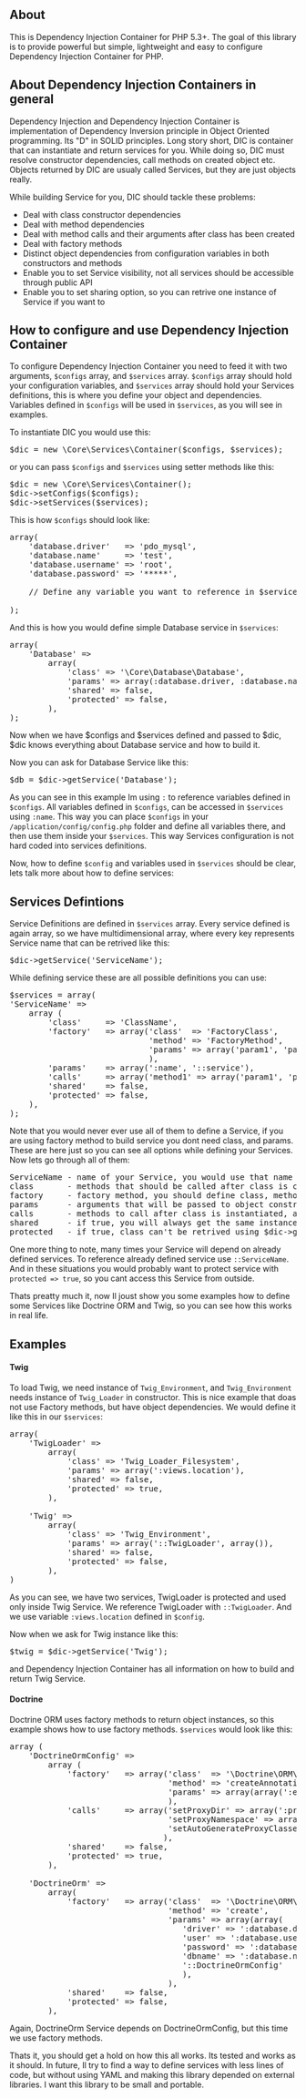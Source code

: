 ## About ##

This is Dependency Injection Container for PHP 5.3+. The goal of this library is to provide powerful but simple, lightweight and easy to configure Dependency Injection Container for PHP.

## About Dependency Injection Containers in general ##

Dependency Injection and Dependency Injection Container is implementation of Dependency Inversion principle in Object Oriented programming. Its "D" in SOLID principles.
Long story short, DIC is container that can instantiate and return services for you. While doing so, DIC must resolve constructor dependencies, call methods on created object etc. Objects returned by DIC are usualy called Services, but they are just objects really.

While building Service for you, DIC should tackle these problems:

- Deal with class constructor dependencies
- Deal with method dependencies
- Deal with method calls and their arguments after class has been created
- Deal with factory methods
- Distinct object dependencies from configuration variables in both constructors and methods
- Enable you to set Service visibility, not all services should be accessible through public API
- Enable you to set sharing option, so you can retrive one instance of Service if you want to

## How to configure and use Dependency Injection Container ##

To configure Dependency Injection Container you need to feed it with two arguments, `$configs` array, and `$services` array. `$configs` array should hold your configuration variables, and `$services` array should hold your Services definitions, this is where you define your object and dependencies. Variables defined in `$configs` will be used in `$services`, as you will see in examples.

To instantiate DIC you would use this:

<pre>
$dic = new \Core\Services\Container($configs, $services);
</pre>

or you can pass `$configs` and `$services` using setter methods like this:

<pre>
$dic = new \Core\Services\Container();
$dic->setConfigs($configs);
$dic->setServices($services);
</pre>

This is how `$configs` should look like:
<pre>
array(
	'database.driver'   => 'pdo_mysql',	
	'database.name'     => 'test',
	'database.username' => 'root',
	'database.password' => '*****',

	// Define any variable you want to reference in $services
 
);
</pre>

And this is how you would define simple Database service in `$services`:

<pre>
array(
	'Database' => 
		array(
			'class' => '\Core\Database\Database',
			'params' => array(:database.driver, :database.name, :database.username, :database.password),
			'shared' => false,
			'protected' => false,			
		),
);
</pre>

Now when we have $configs and $services defined and passed to $dic, $dic knows everything about Database service and how to build it.

Now you can ask for Database Service like this:
<pre>
$db = $dic->getService('Database');
</pre>

As you can see in this example Im using `:` to reference variables defined in `$configs`. All variables defined in `$configs`, can be accessed in `$services` using `:name`. This way you can place `$configs` in your `/application/config/config.php` folder and define all variables there, and then use them inside your `$services`. This way Services configuration is not hard coded into services definitions.

Now, how to define `$config` and variables used in `$services` should be clear, lets talk more about how to define services:

## Services Defintions ##

Service Definitions are defined in `$services` array. Every service defined is again array, so we have multidimensional array, where every key represents Service name that can be retrived like this:
<pre>
$dic->getService('ServiceName');
</pre>

While defining service these are all possible definitions you can use:
<pre>
$services = array(
'ServiceName' => 
	array (
		'class'     => 'ClassName',
		'factory'   => array('class'  => 'FactoryClass',
							 'method' => 'FactoryMethod', 
							 'params' => array('param1', 'param2'),
							 ),	
		'params'    => array(':name', '::service'),
		'calls'     => array('method1' => array('param1', 'param2'), 'method2' => array('param3')),
		'shared'    => false,
		'protected' => false,
	),
);
</pre>

Note that you would never ever use all of them to define a Service, if you are using factory method to build service you dont need class, and params. These are here just so you can see all options while defining your Services. Now lets go through all of them:

<pre>
ServiceName - name of your Service, you would use that name to get Service instance.
class       - methods that should be called after class is created, and arguments to pass
factory     - factory method, you should define class, method, and params that would be passed to that method.
params      - arguments that will be passed to object constructor
calls       - methods to call after class is instantiated, accepts arguments
shared      - if true, you will always get the same instance of Service, if false you get new one every time
protected   - if true, class can't be retrived using $dic->getService()
</pre>

One more thing to note, many times your Service will depend on already defined services. To reference already defined service use `::ServiceName`. And in these situations you would probably want to protect service with `protected => true`, so you cant access this Service from outside.

Thats preatty much it, now Il joust show you some examples how to define some Services like Doctrine ORM and Twig, so you can see how this works in real life.

## Examples ##

#### Twig ####

To load Twig, we need instance of `Twig_Environment`, and `Twig_Environment` needs instance of `Twig_Loader` in constructor. This is nice example that doas not use Factory methods, but have object dependencies. We would define it like this in our `$services`:

<pre>
array(
	'TwigLoader' => 
		array(
			'class' => 'Twig_Loader_Filesystem',
			'params' => array(':views.location'),
			'shared' => false,
			'protected' => true,
		),
	
	'Twig' => 
		array(
			'class' => 'Twig_Environment',
			'params' => array('::TwigLoader', array()),
			'shared' => false,
			'protected' => false,			
		),
)
</pre>

As you can see, we have two services, TwigLoader is protected and used only inside Twig Service. We reference TwigLoader with `::TwigLoader`. And we use variable `:views.location` defined in `$config`.

Now when we ask for Twig instance like this:
<pre>
$twig = $dic->getService('Twig');
</pre>

and Dependency Injection Container has all information on how to build and return Twig Service.

#### Doctrine ####

Doctrine ORM uses factory methods to return object instances, so this example shows how to use factory methods. `$services` would look like this:
<pre>
array (
	'DoctrineOrmConfig' => 
		array (
			'factory'   => array('class'  => '\Doctrine\ORM\Tools\Setup',
								 'method' => 'createAnnotationMetadataConfiguration', 
								 'params' => array(array(':entities.path'), false),
								 ),
			'calls'     => array('setProxyDir' => array(':proxies.path'),
								 'setProxyNamespace' => array(':proxies.namespace'),
								 'setAutoGenerateProxyClasses' => array(true),
								),
			'shared'    => false,
			'protected' => true,
		),
	
	'DoctrineOrm' => 
		array(
			'factory'   => array('class'  => '\Doctrine\ORM\EntityManager',
								 'method' => 'create', 
								 'params' => array(array(
								 	'driver' => ':database.driver', 
								 	'user' => ':database.username', 
								 	'password' => ':database.password', 
								 	'dbname' => ':database.name'), 
								 	'::DoctrineOrmConfig'
									),
								 ),
			'shared'    => false,
			'protected' => false,		
		),
</pre>

Again, DoctrineOrm Service depends on DoctrineOrmConfig, but this time we use factory methods.

Thats it, you should get a hold on how this all works. Its tested and works as it should.
In future, Il try to find a way to define services with less lines of code, but without using YAML and making this library depended on external libraries. I want this library to be small and portable.






